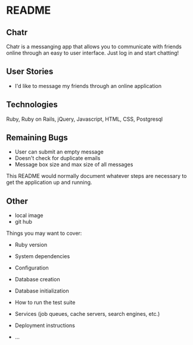# README

## Chatr

Chatr is a messanging app that allows you to communicate with friends online through an easy to user interface. Just log in and start chatting!

## User Stories
* I'd like to message my friends through an online application

## Technologies

Ruby, Ruby on Rails, jQuery, Javascript, HTML, CSS, Postgresql

## Remaining Bugs
* User can submit an empty message
* Doesn't check for duplicate emails
* Message box size and max size of all messages

This README would normally document whatever steps are necessary to get the
application up and running.

## Other
* local image
* git hub

Things you may want to cover:

* Ruby version

* System dependencies

* Configuration

* Database creation

* Database initialization

* How to run the test suite

* Services (job queues, cache servers, search engines, etc.)

* Deployment instructions

* ...
